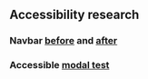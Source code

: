 ## Accessibility research

### Navbar [before](https://finnhodgkin.github.io/Accessible-nav-comparison/site-before-change/) and [after](https://finnhodgkin.github.io/Accessible-nav-comparison/)

### Accessible [modal test](https://finnhodgkin.github.io/Accessible-nav-comparison/Modal/modal.html)
